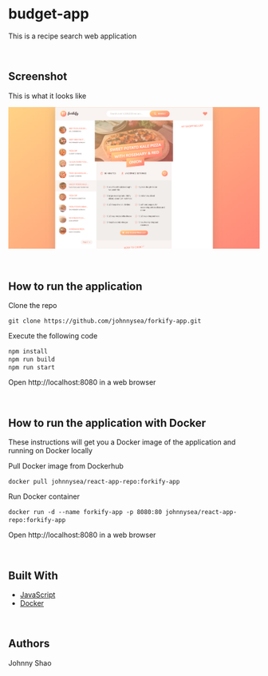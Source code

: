 # budget-app
This is a recipe search web application

<br/>

## Screenshot
This is what it looks like

![picture](pic/UI.png)

<br/>

## How to run the application


Clone the repo
```
git clone https://github.com/johnnysea/forkify-app.git
```
Execute the following code
```
npm install
npm run build
npm run start
```

Open http://localhost:8080 in a web browser

<br/>

## How to run the application with Docker
These instructions will get you a Docker image of the application and running on Docker locally

Pull Docker image from Dockerhub
```
docker pull johnnysea/react-app-repo:forkify-app
```

Run Docker container
```
docker run -d --name forkify-app -p 8080:80 johnnysea/react-app-repo:forkify-app
```

Open http://localhost:8080 in a web browser

<br/>

## Built With
* [JavaScript](https://www.javascript.com/) 
* [Docker](https://www.docker.com/)

<br/>

## Authors

Johnny Shao
